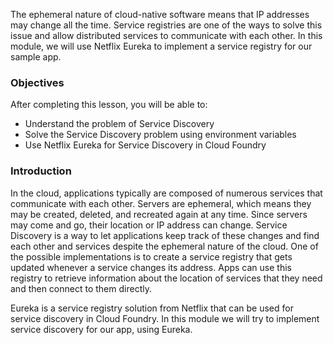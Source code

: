 
The ephemeral nature of cloud-native software means that IP addresses may change all the time. Service registries are one of the ways to solve this issue and allow distributed services to communicate with each other. In this module, we will use Netflix Eureka to implement a service registry for our sample app.


### Objectives

After completing this lesson, you will be able to:

* Understand the problem of Service Discovery
* Solve the Service Discovery problem using environment variables
* Use Netflix Eureka for Service Discovery in Cloud Foundry

### Introduction

In the cloud, applications typically are composed of numerous services that communicate with each other. Servers are ephemeral, which means they may be created, deleted, and recreated again at any time. Since servers may come and go, their location or IP address can change. Service Discovery is a way to let applications keep track of these changes and find each other and services despite the ephemeral nature of the cloud. One of the possible implementations is to create a service registry that gets updated whenever a service changes its address. Apps can use this registry to retrieve information about the location of services that they need and then connect to them directly.

Eureka is a service registry solution from Netflix that can be used for service discovery in Cloud Foundry. In this module we will try to implement service discovery for our app, using Eureka.
